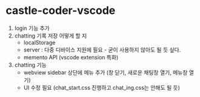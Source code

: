 # castle-coder-vscode

1. login 기능 추가
2. chatting 기록 저장 어떻게 할 지 
    - localStorage
    - server : 다중 디바이스 지원에 필요 - 굳이 사용하지 않아도 될 듯 싶다.
    - memento API (vscode extension 특화)
3. chatting 기능
    - webview sidebar 상단에 메뉴 추가 (창 닫기, 새로운 채팅창 열기, 메뉴창 열기)
    - UI 수정 필요 (chat_start.css 진행하고 chat_ing.css는 안해도 될 듯)
